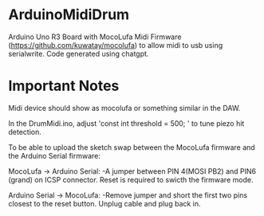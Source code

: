 # ArduinoMidiDrum
Arduino Uno R3 Board with MocoLufa Midi Firmware (https://github.com/kuwatay/mocolufa) to allow midi to usb using serialwrite. 
Code generated using chatgpt.

# Important Notes

Midi device should show as mocolufa or something similar in the DAW.

In the DrumMidi.ino, adjust 'const int threshold = 500; ' to tune piezo hit detection.

To be able to upload the sketch swap between the MocoLufa firmware and the Arduino Serial firmware:

  MocoLufa -> Arduino Serial:
    -A jumper between PIN 4(MOSI PB2) and PIN6 (grand) on ICSP connector.
     Reset is required to swicth the firmware mode.

  Arduino Serial -> MocoLufa:
    -Remove jumper and short the first two pins closest to the reset button.
    Unplug cable and plug back in.
